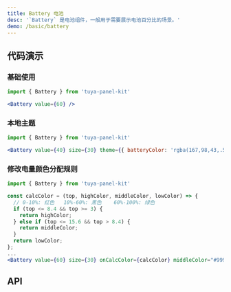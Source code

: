 ```yaml
---
title: Battery 电池
desc: '`Battery` 是电池组件，一般用于需要展示电池百分比的场景。'
demo: /basic/battery
---
```


## 代码演示

### 基础使用

```jsx
import { Battery } from 'tuya-panel-kit'

<Battery value={60} />
```

### 本地主题

```jsx
import { Battery } from 'tuya-panel-kit'

<Battery value={40} size={30} theme={{ batteryColor: 'rgba(167,98,43,.5)' }} />
```

### 修改电量颜色分配规则

```jsx
import { Battery } from 'tuya-panel-kit'

const calcColor = (top, highColor, middleColor, lowColor) => {
  // 0-10%: 红色   10%-60%: 黑色    60%-100%: 绿色
  if (top <= 8.4 && top >= 3) {
    return highColor;
  } else if (top <= 15.6 && top > 8.4) {
    return middleColor;
  }
  return lowColor;
};
...
<Battery value={60} size={30} onCalcColor={calcColor} middleColor="#999" />
```

## API

<API name="BatteryProps"></API>

